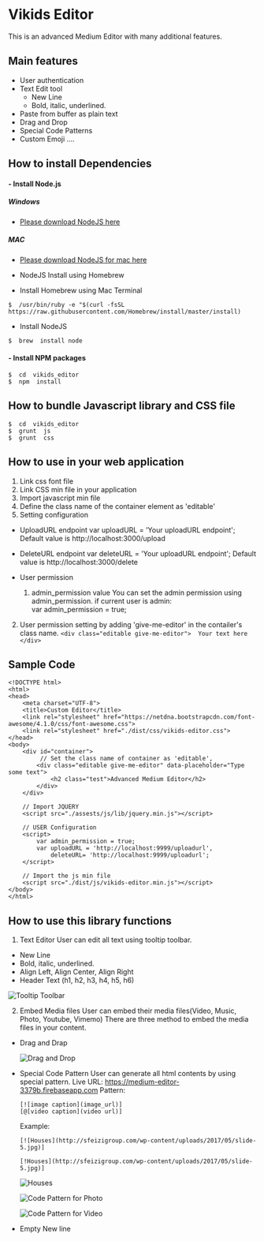 # Vikids Editor
This is an advanced Medium Editor with many additional features.

## Main features

- User authentication
- Text Edit tool
  - New Line
  - Bold, italic, underlined.
- Paste from buffer as plain text
- Drag and Drop
- Special Code Patterns
- Custom Emoji
....

## How to install Dependencies
####  - Install Node.js
##### Windows
- [Please download NodeJS here](https://stackoverflow.com/questions/11944932/how-to-download-a-file-with-node-js-without-using-third-party-libraries "Please download NodeJS here")

#####  MAC
 - [Please download NodeJS for mac here](https://nodejs.org/dist/v10.15.1/node-v10.15.1.pkg "Please download NodeJS for mac here")

- NodeJS Install using Homebrew
 - Install Homebrew using Mac Terminal
```
$  /usr/bin/ruby -e "$(curl -fsSL https://raw.githubusercontent.com/Homebrew/install/master/install)
```
 - Install NodeJS
```
$  brew  install node
```

#### - Install NPM packages

```
$  cd  vikids_editor
$  npm  install
```

## How to bundle Javascript library and CSS file
```
$  cd  vikids_editor
$  grunt  js
$  grunt  css
```

## How to use in your web application
1. Link css font file
2. Link CSS min file in your application
3. Import javascript min file
4. Define the class name of the container element as 'editable'
5. Setting configuration
 - UploadURL endpoint
    var  uploadURL = 'Your uploadURL endpoint';
	Default value is http://localhost:3000/upload

 - DeleteURL endpoint
 	var deleteURL = 'Your uploadURL endpoint';
 	Default value is http://localhost:3000/delete
 
 - User permission
   1. admin_permission value
      You can set the admin permission using admin_permission.
			if current user is admin:  
				var admin_permission  = true;
  2. User permission setting by adding 'give-me-editor' in the contailer's class name.
	`<div class="editable give-me-editor"> 
		Your text here
	</div>
	`

## Sample Code
```
<!DOCTYPE html>
<html>
<head>
    <meta charset="UTF-8">
    <title>Custom Editor</title>
    <link rel="stylesheet" href="https://netdna.bootstrapcdn.com/font-awesome/4.1.0/css/font-awesome.css">
    <link rel="stylesheet" href="./dist/css/vikids-editor.css">
</head>
<body>
    <div id="container">
		 // Set the class name of container as 'editable',
        <div class="editable give-me-editor" data-placeholder="Type some text">
            <h2 class="test">Advanced Medium Editor</h2>
        </div>
    </div>

	// Import JQUERY
    <script src="./assests/js/lib/jquery.min.js"></script>

	// USER Configuration
    <script>
        var admin_permission = true;
        var uploadURL = 'http://localhost:9999/uploadurl', 
			deleteURL= 'http://localhost:9999/uploadurl';
    </script>

	// Import the js min file
    <script src="./dist/js/vikids-editor.min.js"></script>
</body>
</html>

```

## How to use this library functions
1. Text Editor
User can edit all text using tooltip toolbar.
- New  Line
- Bold, italic, underlined.
- Align Left, Align Center, Align Right
- Header Text (h1, h2, h3, h4, h5, h6)

![Tooltip Toolbar](./assests/img/tooltip-text.gif)

2. Embed Media files
User can embed their media files(Video, Music, Photo, Youtube, Vimemo)
There are three method to embed the media files in your content.
- Drag and Drap

  ![Drag and Drop](./assests/img/dragdrop.gif)

- Special Code Pattern
	User can generate all html contents by using special pattern.
	Live URL: https://medium-editor-3379b.firebaseapp.com
	Pattern:
    ``` 
	[![image caption](image_url)]
    [@[video caption](video url)]
	```
	
	Example:

     `[![Houses](http://sfeizigroup.com/wp-content/uploads/2017/05/slide-5.jpg)]`

	`[!Houses](http://sfeizigroup.com/wp-content/uploads/2017/05/slide-5.jpg)]`
   
   ![Houses](http://sfeizigroup.com/wp-content/uploads/2017/05/slide-5.jpg)

    ![Code Pattern for Photo](./assests/img/patternimage.gif)

    ![Code Pattern for Video](./assests/img/videopattern.gif)

- Empty New line
